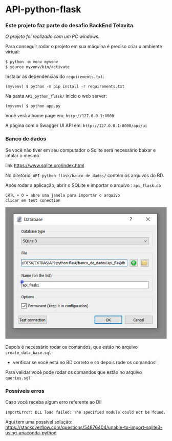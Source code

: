# API-python-flask

### Este projeto faz parte do desafio BackEnd Telavita.

_O projeto foi realizado com um PC windows._

Para conseguir rodar o projeto em sua máquina é preciso criar o ambiente virtual:

```console
$ python -m venv myvenv
$ source myvenv/bin/activate
```

Instalar as dependências do  `requirements.txt`:

```console
(myvenv) $ python -m pip install -r requirements.txt
```

Na pasta `API_python_flask/`  inicie o web server:

```console
(myvenv) $ python app.py 
```

Você verá a  home page em: `http://127.0.0.1:8000`

A página com o  Swagger UI API em: `http://127.0.0.1:8000/api/ui`

### Banco de dados

Se você não tiver em seu computador o Sqlite será necessário baixar e intalar o mesmo.

link https://www.sqlite.org/index.html

No diretório: `API-python-flask/banco_de_dados/` contém os arquivos do BD.

Após rodar a aplicação, abrir o  SQLite e importar o arquivo : `api_flask.db`

````
CRTL + O = abre uma janela para importar o arquivo 
clicar em test conection 
````
![painel](imgs\painel1.JPG )


Depois é necessário rodar os comandos, que estão no arquivo `create_data_base.sql`
- verificar se você está no BD correto e só depois rode os comandos!

Para validar você pode rodar os comandos que estão no arquivo `queries.sql`



### Possíveis erros

Caso  você receba algum erro referente ao Dll

``ImportError: DLL load failed: The specified module could not be found.``

Aqui tem uma possível solução:
https://stackoverflow.com/questions/54876404/unable-to-import-sqlite3-using-anaconda-python
